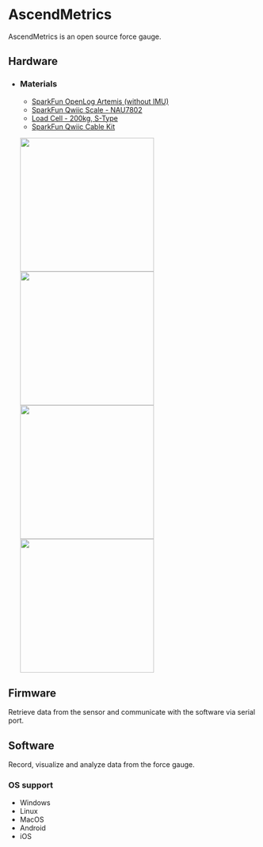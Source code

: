 # AscendMetrics
AscendMetrics is an open source force gauge.

## Hardware
- ### Materials
	- [SparkFun OpenLog Artemis (without IMU)](https://www.sparkfun.com/products/19426)
	- [SparkFun Qwiic Scale - NAU7802](https://www.sparkfun.com/products/15242)
	- [Load Cell - 200kg, S-Type](https://www.sparkfun.com/products/14282)
	- [SparkFun Qwiic Cable Kit](https://www.sparkfun.com/products/15081)

	<break></break>
	<img src="https://cdn.sparkfun.com//assets/parts/1/9/0/6/7/19426-SparkFun_OpenLog_Artemis__no_IMU_-01.jpg" width="270">
	<img src="https://cdn.sparkfun.com//assets/parts/1/3/7/0/0/15242-SparkFun_Qwiic_Scale_-_NAU7802-01.jpg" width="270">
	<img src="https://cdn.sparkfun.com//assets/parts/1/2/2/3/8/14282-01.jpg" width="270">
	<img src="https://cdn.sparkfun.com//assets/parts/1/3/4/3/1/15081-_01.jpg" width="270">

## Firmware
Retrieve data from the sensor and communicate with the software via serial port.
## Software
Record, visualize and analyze data from the force gauge.

### OS support
 - Windows
 - Linux
 - MacOS
 - Android
 - iOS
